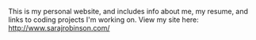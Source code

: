 This is my personal website, and includes info about me, my resume, and links to coding projects I'm working on. View my site here: http://www.sarajrobinson.com/
